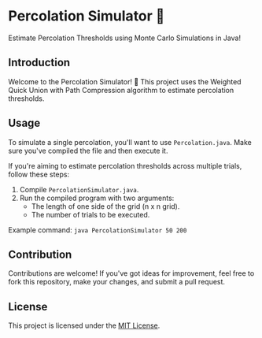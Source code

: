 # Percolation Simulator 🧪
Estimate Percolation Thresholds using Monte Carlo Simulations in Java!

## Introduction

Welcome to the Percolation Simulator! 🚀 This project uses the Weighted Quick Union with Path Compression algorithm to estimate percolation thresholds.

## Usage

To simulate a single percolation, you'll want to use `Percolation.java`. Make sure you've compiled the file and then execute it.

If you're aiming to estimate percolation thresholds across multiple trials, follow these steps:

1. Compile `PercolationSimulator.java`.
2. Run the compiled program with two arguments:
   - The length of one side of the grid (n x n grid).
   - The number of trials to be executed.

Example command: `java PercolationSimulator 50 200`

## Contribution

Contributions are welcome! If you've got ideas for improvement, feel free to fork this repository, make your changes, and submit a pull request.

## License

This project is licensed under the [MIT License](LICENSE).